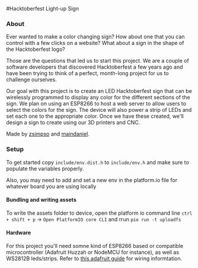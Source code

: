 #Hacktoberfest Light-up Sign

### About
Ever wanted to make a color changing sign? How about one that you can control with a few clicks on a website? What about a sign in the shape of the Hacktoberfest logo?

Those are the questions that led us to start this project. We are a couple of software developers that discovered Hacktoberfest a few years ago and have been trying to think of a perfect, month-long project for us to challenge ourselves.

Our goal with this project is to create an LED Hacktoberfest sign that can be wirelessly programmed to display any color for the different sections of the sign. We plan on using an ESP8266 to host a web server to allow users to select the colors for the sign. The device will also power a strip of LEDs and set each one to the appropriate color. Once we have these created, we'll design a sign to create using our 3D printers and CNC.

Made by [zsimpso](https://github.com/zsimpso) and [maindaniel](https://github.com/maindaniel).

### Setup
To get started copy `include/env.dist.h` to `include/env.h` and make sure to populate the variables properly.

Also, you may need to add and set a new env in the platform.io file for whatever board you are using locally

#### Bundling and writing assets

To write the assets folder to device, open the platform io command line `ctrl + shift + p` -> `Open PlatformIO core CLI` and rrun `pio run -t uploadfs`

#### Hardware
For this project you'll need somne kind of ESP8266 based or compatible microcontroller (Adafruit Huzzah or NodeMCU for instance), as well as WS2812B leds/strips. Refer to [this adafruit guide](https://learn.adafruit.com/adafruit-neopixel-uberguide/basic-connections) for wiring informtation.

